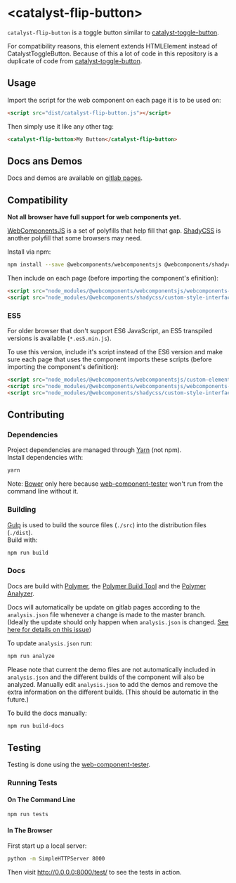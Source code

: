 # &lt;catalyst-flip-button&gt;

`catalyst-flip-button` is a toggle button similar to [catalyst-toggle-button](https://gitlab.wgtn.cat-it.co.nz/rebeccastevens/catalyst-toggle-button).

For compatibility reasons, this element extends HTMLElement instead of CatalystToggleButton.
Because of this a lot of code in this repository is a duplicate of code from [catalyst-toggle-button](https://gitlab.wgtn.cat-it.co.nz/rebeccastevens/catalyst-toggle-button).

## Usage

Import the script for the web component on each page it is to be used on:

```html
<script src="dist/catalyst-flip-button.js"></script>
```

Then simply use it like any other tag:

```html
<catalyst-flip-button>My Button</catalyst-flip-button>
```

## Docs ans Demos

Docs and demos are available on [gitlab pages](http://rebeccastevens.pages.gitlab.wgtn.cat-it.co.nz/catalyst-flip-button/).

## Compatibility

**Not all browser have full support for web components yet.**

[WebComponentsJS](https://github.com/webcomponents/webcomponentsjs) is a set of polyfills that help fill that gap. [ShadyCSS](https://github.com/webcomponents/shadycss) is another polyfill that some browsers may need.

Install via npm:

```sh
npm install --save @webcomponents/webcomponentsjs @webcomponents/shadycss
```

Then include on each page (before importing the component's efinition):

```html
<script src="node_modules/@webcomponents/webcomponentsjs/webcomponents-loader.js"></script>
<script src="node_modules/@webcomponents/shadycss/custom-style-interface.min.js"></script>
```

### ES5

For older browser that don't support ES6 JavaScript, an ES5 transpiled versions is available (`*.es5.min.js`).

To use this version, include it's script instead of the ES6 version and make sure each page that uses the component imports these scripts (before importing the component's definition):

```html
<script src="node_modules/@webcomponents/webcomponentsjs/custom-elements-es5-adapter.js"></script>
<script src="node_modules/@webcomponents/webcomponentsjs/webcomponents-loader.js"></script>
<script src="node_modules/@webcomponents/shadycss/custom-style-interface.min.js"></script>
```

## Contributing

### Dependencies

Project dependencies are managed through [Yarn](https://yarnpkg.com/lang/en/docs/install/) (not npm).  
Install dependencies with:

```sh
yarn
```

Note: [Bower](https://bower.io/) only here because [web-component-tester](https://github.com/Polymer/web-component-tester) won't run from the command line without it.

### Building

[Gulp](https://gulpjs.com/) is used to build the source files (```./src```) into the distribution files (```./dist```).  
Build with:

```sh
npm run build
```

### Docs

Docs are build with [Polymer](https://www.polymer-project.org/), the [Polymer Build Tool](https://github.com/Polymer/polymer-build) and the [Polymer Analyzer](https://github.com/Polymer/polymer-analyzer).

Docs will automatically be update on gitlab pages according to the ```analysis.json``` file whenever a change is made to the master branch.
(Ideally the update should only happen when ```analysis.json``` is changed. [See here for details on this issue](https://gitlab.com/gitlab-org/gitlab-ce/issues/19232))

To update ```analysis.json``` run:

```sh
npm run analyze
```

Please note that current the demo files are not automatically included in ```analysis.json``` and the different builds of the component will also be analyzed. Manually edit ```analysis.json``` to add the demos and remove the extra information on the different builds.  (This should be automatic in the future.)

To build the docs manually:

```sh
npm run build-docs
```

## Testing

Testing is done using the [web-component-tester](https://github.com/Polymer/web-component-tester).

### Running Tests

#### On The Command Line

```sh
npm run tests
```

#### In The Browser

First start up a local server:

```sh
python -m SimpleHTTPServer 8000
```

Then visit http://0.0.0.0:8000/test/ to see the tests in action.
